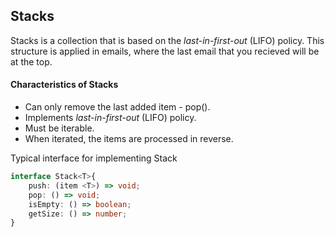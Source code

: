 ## Stacks

Stacks is a collection that is based on the *last-in-first-out* (LIFO) policy. This structure is applied in emails, where the last email that you recieved will be at the top. 


#### Characteristics of Stacks
* Can only remove the last added item - pop().
* Implements *last-in-first-out* (LIFO) policy.
* Must be iterable.
* When iterated, the items are processed in reverse. 

Typical interface for implementing Stack
```typescript
interface Stack<T>{
	push: (item <T>) => void;
	pop: () => void;
	isEmpty: () => boolean;
	getSize: () => number;
}
```